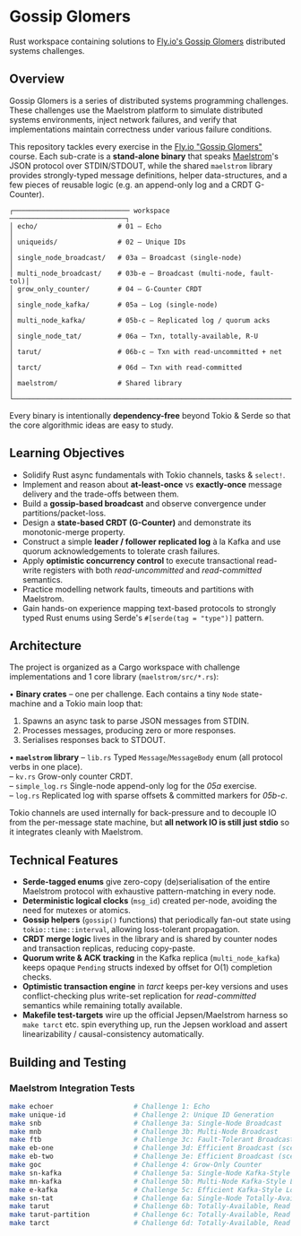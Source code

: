 # Gossip Glomers

Rust workspace containing solutions to
[Fly.io's Gossip Glomers](https://fly.io/dist-sys/) distributed systems
challenges.

## Overview

Gossip Glomers is a series of distributed systems programming challenges. These
challenges use the Maelstrom platform to simulate distributed systems
environments, inject network failures, and verify that implementations maintain
correctness under various failure conditions.

This repository tackles every exercise in the [Fly.io "Gossip Glomers"](https://fly.io/dist-sys/)
course. Each sub-crate is a **stand-alone binary** that speaks
[Maelstrom](https://github.com/jepsen-io/maelstrom)'s JSON protocol over
STDIN/STDOUT, while the shared `maelstrom` library provides
strongly-typed message definitions, helper data-structures, and a few pieces
of reusable logic (e.g. an append-only log and a CRDT G-Counter).

```
┌───────────────────────────── workspace ─────────────────────────────┐
│ echo/                    # 01 – Echo                                │
│ uniqueids/               # 02 – Unique IDs                          │
│ single_node_broadcast/   # 03a – Broadcast (single-node)            │
│ multi_node_broadcast/    # 03b-e – Broadcast (multi-node, fault-tol)│
│ grow_only_counter/       # 04 – G-Counter CRDT                      │
│ single_node_kafka/       # 05a – Log (single-node)                  │
│ multi_node_kafka/        # 05b-c – Replicated log / quorum acks     │
│ single_node_tat/         # 06a – Txn, totally-available, R-U        │
│ tarut/                   # 06b-c – Txn with read-uncommitted + net   │
│ tarct/                   # 06d – Txn with read-committed            │
│ maelstrom/               # Shared library                           │
└─────────────────────────────────────────────────────────────────────┘
```

Every binary is intentionally **dependency-free** beyond Tokio & Serde so
that the core algorithmic ideas are easy to study.

## Learning Objectives

* Solidify Rust async fundamentals with Tokio channels, tasks & `select!`.
* Implement and reason about **at-least-once** vs **exactly-once** message
  delivery and the trade-offs between them.
* Build a **gossip-based broadcast** and observe convergence under
  partitions/packet-loss.
* Design a **state-based CRDT (G-Counter)** and demonstrate its
  monotonic-merge property.
* Construct a simple **leader / follower replicated log** à la Kafka and
  use quorum acknowledgements to tolerate crash failures.
* Apply **optimistic concurrency control** to execute transactional
  read-write registers with both *read-uncommitted* and *read-committed*
  semantics.
* Practice modelling network faults, timeouts and partitions with Maelstrom.
* Gain hands-on experience mapping text-based protocols to strongly typed
  Rust enums using Serde's `#[serde(tag = "type")]` pattern.

## Architecture

The project is organized as a Cargo workspace with challenge implementations and
1 core library (`maelstrom/src/*.rs`):

• **Binary crates** – one per challenge. Each contains a tiny `Node` state-machine
  and a Tokio main loop that:
  1. Spawns an async task to parse JSON messages from STDIN.
  2. Processes messages, producing zero or more responses.
  3. Serialises responses back to STDOUT.

• **`maelstrom` library**
  – `lib.rs`   Typed `Message`/`MessageBody` enum (all protocol verbs in one place).  
  – `kv.rs`    Grow-only counter CRDT.  
  – `simple_log.rs`  Single-node append-only log for the *05a* exercise.  
  – `log.rs`   Replicated log with sparse offsets & committed markers for *05b-c*.  

Tokio channels are used internally for back-pressure and to decouple IO from
the per-message state machine, but **all network IO is still just stdio** so it
integrates cleanly with Maelstrom.

## Technical Features

* **Serde-tagged enums** give zero-copy (de)serialisation of the entire
  Maelstrom protocol with exhaustive pattern-matching in every node.
* **Deterministic logical clocks** (`msg_id`) created per-node, avoiding the
  need for mutexes or atomics.
* **Gossip helpers** (`gossip()` functions) that periodically fan-out
  state using `tokio::time::interval`, allowing loss-tolerant propagation.
* **CRDT merge logic** lives in the library and is shared by counter nodes and
  transaction replicas, reducing copy-paste.
* **Quorum write & ACK tracking** in the Kafka replica (`multi_node_kafka`)
  keeps opaque `Pending` structs indexed by offset for O(1) completion checks.
* **Optimistic transaction engine** in *tarct* keeps per-key versions and
  uses conflict-checking plus write-set replication for *read-committed*
  semantics while remaining totally available.
* **Makefile test-targets** wire up the official Jepsen/Maelstrom harness so
  `make tarct` etc. spin everything up, run the Jepsen workload and assert
  linearizability / causal-consistency automatically.

## Building and Testing

### Maelstrom Integration Tests

```bash
make echoer                    # Challenge 1: Echo 
make unique-id                 # Challenge 2: Unique ID Generation 
make snb                       # Challenge 3a: Single-Node Broadcast 
make mnb                       # Challenge 3b: Multi-Node Broadcast 
make ftb                       # Challenge 3c: Fault-Tolerant Broadcast
make eb-one                    # Challenge 3d: Efficient Broadcast (scenario 1)
make eb-two                    # Challenge 3e: Efficient Broadcast (scenario 2) 
make goc                       # Challenge 4: Grow-Only Counter 
make sn-kafka                  # Challenge 5a: Single-Node Kafka-Style Log
make mn-kafka                  # Challenge 5b: Multi-Node Kafka-Style Log 
make e-kafka                   # Challenge 5c: Efficient Kafka-Style Log 
make sn-tat                    # Challenge 6a: Single-Node Totally-Available Transactions
make tarut                     # Challenge 6b: Totally-Available, Read Uncommitted Transactions
make tarut-partition           # Challenge 6c: Totally-Available, Read Uncommitted Transactions with Network Partitioning
make tarct                     # Challenge 6d: Totally-Available, Read Committed Transactions
```
